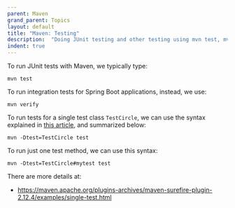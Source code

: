```yaml
---
parent: Maven
grand_parent: Topics
layout: default
title: "Maven: Testing"
description:  "Doing JUnit testing and other testing using mvn test, mvn verify, etc."
indent: true
---
```



To run JUnit tests with Maven, we typically type:

```
mvn test
```

To run integration tests for Spring Boot applications, instead, we use:

```
mvn verify
```

To run tests for a single test class `TestCircle`, we can use the syntax explained in [this article](https://maven.apache.org/plugins-archives/maven-surefire-plugin-2.12.4/examples/single-test.html), and summarized below:

```
mvn -Dtest=TestCircle test
```

To run just one test method, we can use this syntax:

```
mvn -Dtest=TestCircle#mytest test
```

There are more details at:
* <https://maven.apache.org/plugins-archives/maven-surefire-plugin-2.12.4/examples/single-test.html>
